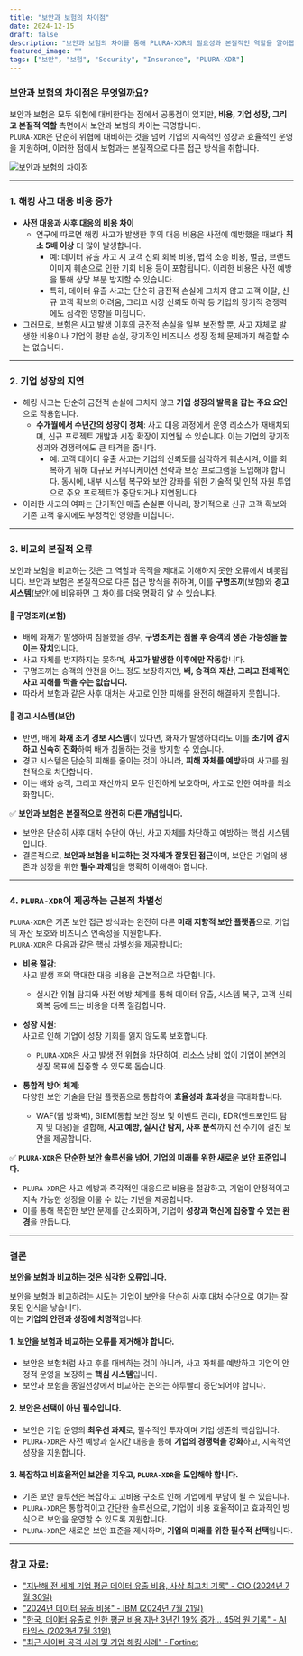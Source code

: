 ```yaml
---
title: "보안과 보험의 차이점"
date: 2024-12-15
draft: false
description: "보안과 보험의 차이를 통해 PLURA-XDR의 필요성과 본질적인 역할을 알아봅니다."
featured_image: ""
tags: ["보안", "보험", "Security", "Insurance", "PLURA-XDR"]
---
```


### 보안과 보험의 차이점은 무엇일까요?

보안과 보험은 모두 위협에 대비한다는 점에서 공통점이 있지만, **비용, 기업 성장, 그리고 본질적 역할** 측면에서 보안과 보험의 차이는 극명합니다.  
`PLURA-XDR`은 단순히 위협에 대비하는 것을 넘어 기업의 지속적인 성장과 효율적인 운영을 지원하며, 이러한 점에서 보험과는 본질적으로 다른 접근 방식을 취합니다.

![보안과 보험의 차이점](https://blog.plura.io/cdn/column/cybersecurity_vs_insurance-1.png)

---

### 1. **해킹 사고 대응 비용 증가**
   - **사전 대응과 사후 대응의 비용 차이**
      - 연구에 따르면 해킹 사고가 발생한 후의 대응 비용은 사전에 예방했을 때보다 **최소 5배 이상** 더 많이 발생합니다.
        - 예: 데이터 유출 사고 시 고객 신뢰 회복 비용, 법적 소송 비용, 벌금, 브랜드 이미지 훼손으로 인한 기회 비용 등이 포함됩니다. 이러한 비용은 사전 예방을 통해 상당 부분 방지할 수 있습니다.
        - 특히, 데이터 유출 사고는 단순히 금전적 손실에 그치지 않고 고객 이탈, 신규 고객 확보의 어려움, 그리고 시장 신뢰도 하락 등 기업의 장기적 경쟁력에도 심각한 영향을 미칩니다.
   - 그러므로, 보험은 사고 발생 이후의 금전적 손실을 일부 보전할 뿐, 사고 자체로 발생한 비용이나 기업의 평판 손실, 장기적인 비즈니스 성장 정체 문제까지 해결할 수는 없습니다.

---

### 2. **기업 성장의 지연**
   - 해킹 사고는 단순히 금전적 손실에 그치지 않고 **기업 성장의 발목을 잡는 주요 요인**으로 작용합니다.
     - **수개월에서 수년간의 성장이 정체**: 사고 대응 과정에서 운영 리소스가 재배치되며, 신규 프로젝트 개발과 시장 확장이 지연될 수 있습니다. 이는 기업의 장기적 성과와 경쟁력에도 큰 타격을 줍니다.
       - 예: 고객 데이터 유출 사고는 기업의 신뢰도를 심각하게 훼손시켜, 이를 회복하기 위해 대규모 커뮤니케이션 전략과 보상 프로그램을 도입해야 합니다. 동시에, 내부 시스템 복구와 보안 강화를 위한 기술적 및 인적 자원 투입으로 주요 프로젝트가 중단되거나 지연됩니다.
  - 이러한 사고의 여파는 단기적인 매출 손실뿐 아니라, 장기적으로 신규 고객 확보와 기존 고객 유지에도 부정적인 영향을 미칩니다.

---

### 3. **비교의 본질적 오류**

보안과 보험을 비교하는 것은 그 역할과 목적을 제대로 이해하지 못한 오류에서 비롯됩니다. 보안과 보험은 본질적으로 다른 접근 방식을 취하며, 이를 **구명조끼**(보험)와 **경고 시스템**(보안)에 비유하면 그 차이를 더욱 명확히 알 수 있습니다.

#### 🦺 구명조끼(보험)
- 배에 화재가 발생하여 침몰했을 경우, **구명조끼는 침몰 후 승객의 생존 가능성을 높이는 장치**입니다.
- 사고 자체를 방지하지는 못하며, **사고가 발생한 이후에만 작동**합니다.
- 구명조끼는 승객의 안전을 어느 정도 보장하지만, **배, 승객의 재산, 그리고 전체적인 사고 피해를 막을 수는 없습니다.**
- 따라서 보험과 같은 사후 대처는 사고로 인한 피해를 완전히 해결하지 못합니다.

#### 🚨 경고 시스템(보안)
- 반면, 배에 **화재 조기 경보 시스템**이 있다면, 화재가 발생하더라도 이를 **초기에 감지하고 신속히 진화**하여 배가 침몰하는 것을 방지할 수 있습니다.
- 경고 시스템은 단순히 피해를 줄이는 것이 아니라, **피해 자체를 예방**하며 사고를 원천적으로 차단합니다.
- 이는 배와 승객, 그리고 재산까지 모두 안전하게 보호하며, 사고로 인한 여파를 최소화합니다.

✅ **보안과 보험은 본질적으로 완전히 다른 개념입니다.**  
- 보안은 단순히 사후 대처 수단이 아닌, 사고 자체를 차단하고 예방하는 핵심 시스템입니다.  
- 결론적으로, **보안과 보험을 비교하는 것 자체가 잘못된 접근**이며, 보안은 기업의 생존과 성장을 위한 **필수 과제**임을 명확히 이해해야 합니다.  

---

### 4. **`PLURA-XDR`이 제공하는 근본적 차별성**

`PLURA-XDR`은 기존 보안 접근 방식과는 완전히 다른 **미래 지향적 보안 플랫폼**으로, 기업의 자산 보호와 비즈니스 연속성을 지원합니다.  
`PLURA-XDR`은 다음과 같은 핵심 차별성을 제공합니다:

- **비용 절감**:  
  사고 발생 후의 막대한 대응 비용을 근본적으로 차단합니다.  
  - 실시간 위협 탐지와 사전 예방 체계를 통해 데이터 유출, 시스템 복구, 고객 신뢰 회복 등에 드는 비용을 대폭 절감합니다.  

- **성장 지원**:  
  사고로 인해 기업이 성장 기회를 잃지 않도록 보호합니다.  
  - `PLURA-XDR`은 사고 발생 전 위협을 차단하여, 리소스 낭비 없이 기업이 본연의 성장 목표에 집중할 수 있도록 돕습니다.  

- **통합적 방어 체계**:  
  다양한 보안 기술을 단일 플랫폼으로 통합하여 **효율성과 효과성**을 극대화합니다.  
  - WAF(웹 방화벽), SIEM(통합 보안 정보 및 이벤트 관리), EDR(엔드포인트 탐지 및 대응)을 결합해, **사고 예방, 실시간 탐지, 사후 분석**까지 전 주기에 걸친 보안을 제공합니다.  

✅ **`PLURA-XDR`은 단순한 보안 솔루션을 넘어, 기업의 미래를 위한 새로운 보안 표준입니다.**  
- `PLURA-XDR`은 사고 예방과 즉각적인 대응으로 비용을 절감하고, 기업이 안정적이고 지속 가능한 성장을 이룰 수 있는 기반을 제공합니다.  
- 이를 통해 복잡한 보안 문제를 간소화하며, 기업이 **성장과 혁신에 집중할 수 있는 환경**을 만듭니다.  

---

### 결론
**보안을 보험과 비교하는 것은 심각한 오류입니다.**  

보안을 보험과 비교하려는 시도는 기업이 보안을 단순히 사후 대처 수단으로 여기는 잘못된 인식을 낳습니다.  
이는 **기업의 안전과 성장에 치명적**입니다.

#### 1. **보안을 보험과 비교하는 오류를 제거해야 합니다.**
   - 보안은 보험처럼 사고 후를 대비하는 것이 아니라, 사고 자체를 예방하고 기업의 안정적 운영을 보장하는 **핵심 시스템**입니다.
   - 보안과 보험을 동일선상에서 비교하는 논의는 하루빨리 중단되어야 합니다.

#### 2. **보안은 선택이 아닌 필수입니다.**
   - 보안은 기업 운영의 **최우선 과제**로, 필수적인 투자이며 기업 생존의 핵심입니다.
   - `PLURA-XDR`은 사전 예방과 실시간 대응을 통해 **기업의 경쟁력을 강화**하고, 지속적인 성장을 지원합니다.

#### 3. **복잡하고 비효율적인 보안을 지우고, `PLURA-XDR`을 도입해야 합니다.**
   - 기존 보안 솔루션은 복잡하고 고비용 구조로 인해 기업에게 부담이 될 수 있습니다.
   - `PLURA-XDR`은 통합적이고 간단한 솔루션으로, 기업이 비용 효율적이고 효과적인 방식으로 보안을 운영할 수 있도록 지원합니다.  
   - `PLURA-XDR`은 새로운 보안 표준을 제시하며, **기업의 미래를 위한 필수적 선택**입니다.

---

### 참고 자료:
- ["지난해 전 세계 기업 평균 데이터 유출 비용, 사상 최고치 기록" - CIO (2024년 7월 30일)](https://www.cio.com/article/3537417/%EC%A7%80%EB%82%9C%ED%95%B4-%EC%A0%84-%EC%84%B8%EA%B3%84-%EA%B8%B0%EC%97%85-%ED%8F%89%EA%B7%A0-%EB%8D%B0%EC%9D%B4%ED%84%B0-%EC%9C%A0%EC%B6%9C-%EB%B9%84%EC%9A%A9-%EC%82%AC%EC%83%81-%EC%B5%9C.html)
- ["2024년 데이터 유출 비용" - IBM (2024년 7월 21일)](https://www.ibm.com/kr-ko/reports/data-breach)
- ["한국, 데이터 유출로 인한 평균 비용 지난 3년간 19% 증가... 45억 원 기록" - AI타임스 (2023년 7월 31일)](https://www.aitimes.kr/news/articleView.html?idxno=29379)
- ["최근 사이버 공격 사례 및 기업 해킹 사례" - Fortinet](https://www.fortinet.com/kr/resources/cyberglossary/recent-cyber-attacks) 
